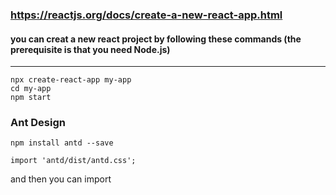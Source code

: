 ### https://reactjs.org/docs/create-a-new-react-app.html

#### you can creat a new react project by following these commands (the prerequisite is that you need Node.js)

---

```
npx create-react-app my-app
cd my-app
npm start
```

### Ant Design

```
npm install antd --save
```

```
import 'antd/dist/antd.css';
```

and then you can import
